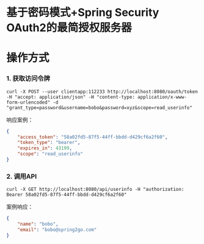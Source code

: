 基于密码模式+Spring Security OAuth2的最简授权服务器
======

# 操作方式

### 1. 获取访问令牌

```shell script
curl -X POST --user clientapp:112233 http://localhost:8080/oauth/token -H "accept: application/json" -H "content-type: application/x-www-form-urlencoded" -d "grant_type=password&username=bobo&password=xyz&scope=read_userinfo"
```

响应案例：
```json 
{
    "access_token": "58a02fd5-87f5-44ff-bbdd-d429cf6a2f60",
    "token_type": "bearer",
    "expires_in": 43199,
    "scope": "read_userinfo"
}
```

### 2. 调用API

```shell script
curl -X GET http://localhost:8080/api/userinfo -H "authorization: Bearer 58a02fd5-87f5-44ff-bbdd-d429cf6a2f60"
```

案例响应：

```json
{
    "name": "bobo",
    "email": "bobo@spring2go.com"
}
```